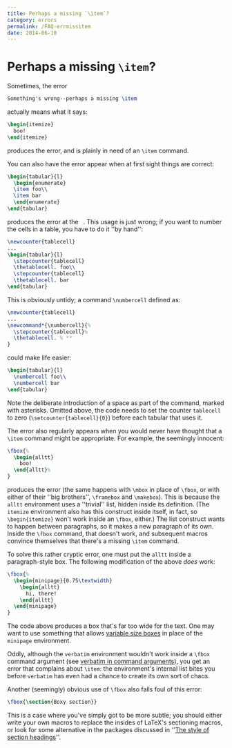 ```yaml
---
title: Perhaps a missing `\item`?
category: errors
permalink: /FAQ-errmissitem
date: 2014-06-10
---
```


# Perhaps a missing `\item`?
Sometimes, the error
```latex
Something's wrong--perhaps a missing \item
```
actually means what it says:
```latex
\begin{itemize}
  boo!
\end{itemize}
```
produces the error, and is plainly in need of an `\item` command.

You can also have the error appear when at first sight things are
correct:
```latex
\begin{tabular}{l}
  \begin{enumerate}
  \item foo\\
  \item bar
  \end{enumerate}
\end{tabular}
```
produces the error at the ` `.  This usage is just wrong; if you
want to number the cells in a table, you have to do it ''by hand'':
```latex
\newcounter{tablecell}
...
\begin{tabular}{l}
  \stepcounter{tablecell}
  \thetablecell. foo\\
  \stepcounter{tablecell}
  \thetablecell. bar
\end{tabular}
```
This is obviously untidy; a command `\numbercell` defined as:
<!-- {% raw %} -->
```latex
\newcounter{tablecell}
...
\newcommand*{\numbercell}{%
  \stepcounter{tablecell}%
  \thetablecell. % **
}
```
<!-- {% endraw %} -->
could make life easier:
```latex
\begin{tabular}{l}
  \numbercell foo\\
  \numbercell bar
\end{tabular}
```
Note the deliberate introduction of a space as part of the command,
marked with asterisks.  Omitted above, the code needs to set the
counter `tablecell` to zero
(`\setcounter{tablecell}{0}`) before each tabular that uses it.

The error also regularly appears when you would never have thought
that a `\item` command  might be appropriate.  For example, the
seemingly innocent:
<!-- {% raw %} -->
```latex
\fbox{%
  \begin{alltt}
    boo!
  \end{alltt}%
}
```
<!-- {% endraw %} -->
produces the error (the same happens with `\mbox` in place of
`\fbox`, or with either of their ''big brothers'', `\framebox` and
`\makebox`).  This is because the `alltt` environment
uses a ''trivial'' list, hidden inside its definition.  (The
`itemize` environment also has this construct inside
itself, in fact, so `\begin{itemize}` won't work inside an
`\fbox`, either.)  The list construct wants to happen between
paragraphs, so it makes a new paragraph of its own.  Inside the
`\fbox` command, that doesn't work, and subsequent macros convince
themselves that there's a missing `\item` command.

To solve this rather cryptic error, one must put the
`alltt` inside a paragraph-style box.  The following
modification of the above _does_ work:
<!-- {% raw %} -->
```latex
\fbox{%
  \begin{minipage}{0.75\textwidth}
    \begin{alltt}
      hi, there!
    \end{alltt}
  \end{minipage}
}
```
<!-- {% endraw %} -->
The code above produces a box that's far too wide for the text.  One
may want to use something that allows 
[variable size boxes](/FAQ-varwidth) in place of the
`minipage` environment.

Oddly, although the `verbatim` environment wouldn't work
inside a `\fbox` command argument (see 
[verbatim in command arguments](/FAQ-verbwithin)), you
get an error that complains about `\item`: the environment's
internal list bites you before `verbatim` has even had a
chance to create its own sort of chaos.

Another (seemingly) obvious use of `\fbox` also falls foul of this
error:
```latex
\fbox{\section{Boxy section}}
```
This is a case where you've simply got to be more subtle; you should
either write your own macros to replace the insides of LaTeX's
sectioning macros, or  look for some alternative in the packages
discussed in 
''[The style of section headings](/FAQ-secthead)''.

